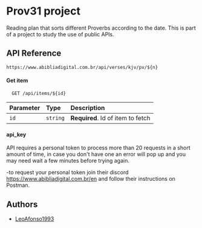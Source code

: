 # Prov31 project

Reading plan that sorts different Proverbs according to the date. This is part of a project to study the use of public APIs.



## API Reference

```
https://www.abibliadigital.com.br/api/verses/kjv/pv/${n}
```
#### Get item

```http
  GET /api/items/${id}
```

| Parameter | Type     | Description                       |
| :-------- | :------- | :-------------------------------- |
| `id`      | `string` | **Required**. Id of item to fetch |

#### api_key

API requires a personal token to process more than 20 requests in a short amount of time, in case you don't have one an error will pop up and you may need wait a few minutes before trying again.

-to request your personal token join their discord 
https://www.abibliadigital.com.br/en and follow their instructions on Postman.
## Authors

- [LeoAfonso1993](https://github.com/LeoAfonso1993)

